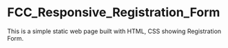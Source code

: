 # FCC_Responsive_Registration_Form
This is a simple static web page built with HTML, CSS showing Registration Form.
